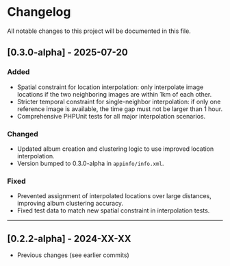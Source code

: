 # Changelog

All notable changes to this project will be documented in this file.

## [0.3.0-alpha] - 2025-07-20
### Added
- Spatial constraint for location interpolation: only interpolate image locations if the two neighboring images are within 1km of each other.
- Stricter temporal constraint for single-neighbor interpolation: if only one reference image is available, the time gap must not be larger than 1 hour.
- Comprehensive PHPUnit tests for all major interpolation scenarios.

### Changed
- Updated album creation and clustering logic to use improved location interpolation.
- Version bumped to 0.3.0-alpha in `appinfo/info.xml`.

### Fixed
- Prevented assignment of interpolated locations over large distances, improving album clustering accuracy.
- Fixed test data to match new spatial constraint in interpolation tests.

---

## [0.2.2-alpha] - 2024-XX-XX
- Previous changes (see earlier commits)
